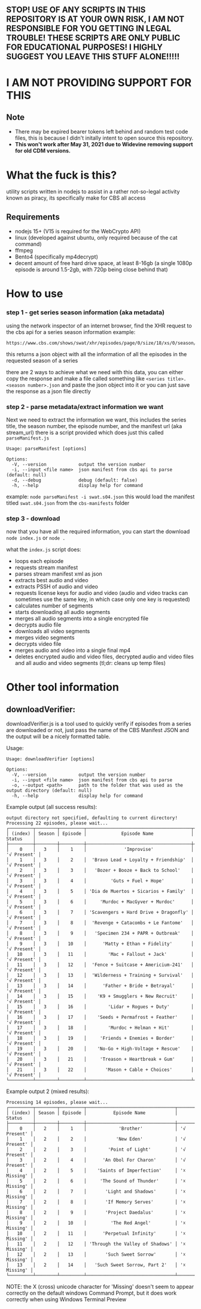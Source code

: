 ## STOP! USE OF ANY SCRIPTS IN THIS REPOSITORY IS AT YOUR OWN RISK, I AM NOT RESPONSIBLE FOR YOU GETTING IN LEGAL TROUBLE! THESE SCRIPTS ARE ONLY PUBLIC FOR EDUCATIONAL PURPOSES! I HIGHLY SUGGEST YOU LEAVE THIS STUFF ALONE!!!!!

# I AM NOT PROVIDING SUPPORT FOR THIS

## Note
- There may be expired bearer tokens left behind and random test code files, this is because I didn't initally intent to open source this repository.
- **This won't work after May 31, 2021 due to Widevine removing support for old CDM versions.**

# What the fuck is this?

utility scripts written in nodejs to assist in a rather not-so-legal activity known as piracy, its specifically make for CBS all access

## Requirements

- nodejs 15+ (V15 is required for the WebCrypto API)
- linux (developed against ubuntu, only required because of the cat command)
- ffmpeg
- Bento4 (specifically mp4decrypt)
- decent amount of free hard drive space, at least 8-16gb (a single 1080p episode is around 1.5-2gb, with 720p being close behind that)

# How to use

### step 1 - get series season information (aka metadata)

using the network inspector of an internet browser, find the XHR request to the cbs api for a series season information
example:

```
https://www.cbs.com/shows/swat/xhr/episodes/page/0/size/18/xs/0/season/4/
```

this returns a json object with all the information of all the episodes in the requested season of a series

there are 2 ways to achieve what we need with this data, you can either copy the response and make a file called something like `<series title>.<season number>.json` and paste the json object into it
or
you can just save the response as a json file directly

### step 2 - parse metadata/extract information we want

Next we need to extract the information we want, this includes the series title, the season number, the episode number, and the manifest url (aka stream_url)
there is a script provided which does just this called `parseManifest.js`

```
Usage: parseManifest [options]

Options:
  -V, --version            output the version number
  -i, --input <file name>  json manifest from cbs api to parse (default: null)
  -d, --debug              debug (default: false)
  -h, --help               display help for command
```

example:
`node parseManifest -i swat.s04.json`
this would load the manifest titled `swat.s04.json` from the `cbs-manifests` folder

### step 3 - download

now that you have all the required information, you can start the download
`node index.js` or `node .`

what the `index.js` script does:

- loops each episode
- requests stream manifest
- parses stream manifest xml as json
- extracts best audio and video
- extracts PSSH of audio and video
- requests license keys for audio and video (audio and video tracks can sometimes use the same key, in which case only one key is requested)
- calculates number of segments
- starts downloading all audio segments
- merges all audio segments into a single encrypted file
- decrypts audio file
- downloads all video segments
- merges video segments
- decrypts video file
- merges audio and video into a single final mp4
- deletes encrypted audio and video files, decrypted audio and video files and all audio and video segments (tl;dr: cleans up temp files)

# Other tool information

## downloadVerifier:

downloadVerifier.js is a tool used to quickly verify if episodes from a series are downloaded or not, just pass the name of the CBS Manifest JSON and the output will be a nicely formatted table.

Usage:

```
Usage: downloadVerifier [options]

Options:
  -V, --version            output the version number
  -i, --input <file name>  json manifest from cbs api to parse
  -o, --output <path>      path to the folder that was used as the output directory (default: null)
  -h, --help               display help for command
```

Example output (all success results):

```
output directory not specified, defaulting to current directory!
Processing 22 episodes, please wait...
┌─────────┬────────┬─────────┬───────────────────────────────────────┬─────────────┐
│ (index) │ Season │ Episode │             Episode Name              │   Status    │
├─────────┼────────┼─────────┼───────────────────────────────────────┼─────────────┤
│    0    │   3    │    1    │              'Improvise'              │ '√ Present' │
│    1    │   3    │    2    │  'Bravo Lead + Loyalty + Friendship'  │ '√ Present' │
│    2    │   3    │    3    │   'Bozer + Booze + Back to School'    │ '√ Present' │
│    3    │   3    │    4    │         'Guts + Fuel + Hope'          │ '√ Present' │
│    4    │   3    │    5    │ 'Dia de Muertos + Sicarios + Family'  │ '√ Present' │
│    5    │   3    │    6    │     'Murdoc + MacGyver + Murdoc'      │ '√ Present' │
│    6    │   3    │    7    │ 'Scavengers + Hard Drive + Dragonfly' │ '√ Present' │
│    7    │   3    │    8    │  'Revenge + Catacombs + Le Fantome'   │ '√ Present' │
│    8    │   3    │    9    │   'Specimen 234 + PAPR + Outbreak'    │ '√ Present' │
│    9    │   3    │   10    │      'Matty + Ethan + Fidelity'       │ '√ Present' │
│   10    │   3    │   11    │        'Mac + Fallout + Jack'         │ '√ Present' │
│   11    │   3    │   12    │  'Fence + Suitcase + Americium-241'   │ '√ Present' │
│   12    │   3    │   13    │  'Wilderness + Training + Survival'   │ '√ Present' │
│   13    │   3    │   14    │      'Father + Bride + Betrayal'      │ '√ Present' │
│   14    │   3    │   15    │    'K9 + Smugglers + New Recruit'     │ '√ Present' │
│   15    │   3    │   16    │        'Lidar + Rogues + Duty'        │ '√ Present' │
│   16    │   3    │   17    │    'Seeds + Permafrost + Feather'     │ '√ Present' │
│   17    │   3    │   18    │        'Murdoc + Helman + Hit'        │ '√ Present' │
│   18    │   3    │   19    │     'Friends + Enemies + Border'      │ '√ Present' │
│   19    │   3    │   20    │    'No-Go + High-Voltage + Rescue'    │ '√ Present' │
│   20    │   3    │   21    │     'Treason + Heartbreak + Gum'      │ '√ Present' │
│   21    │   3    │   22    │       'Mason + Cable + Choices'       │ '√ Present' │
└─────────┴────────┴─────────┴───────────────────────────────────────┴─────────────┘
```

Example output 2 (mixed results):

```
Processing 14 episodes, please wait...
┌─────────┬────────┬─────────┬─────────────────────────────────┬─────────────┐
│ (index) │ Season │ Episode │          Episode Name           │   Status    │
├─────────┼────────┼─────────┼─────────────────────────────────┼─────────────┤
│    0    │   2    │    1    │            'Brother'            │ '√ Present' │
│    1    │   2    │    2    │           'New Eden'            │ '√ Present' │
│    2    │   2    │    3    │        'Point of Light'         │ '√ Present' │
│    3    │   2    │    4    │      'An Obol For Charon'       │ '√ Present' │
│    4    │   2    │    5    │    'Saints of Imperfection'     │ '☓ Missing' │
│    5    │   2    │    6    │     'The Sound of Thunder'      │ '☓ Missing' │
│    6    │   2    │    7    │       'Light and Shadows'       │ '☓ Missing' │
│    7    │   2    │    8    │       'If Memory Serves'        │ '☓ Missing' │
│    8    │   2    │    9    │       'Project Daedalus'        │ '☓ Missing' │
│    9    │   2    │   10    │         'The Red Angel'         │ '☓ Missing' │
│   10    │   2    │   11    │      'Perpetual Infinity'       │ '☓ Missing' │
│   11    │   2    │   12    │ 'Through the Valley of Shadows' │ '☓ Missing' │
│   12    │   2    │   13    │       'Such Sweet Sorrow'       │ '☓ Missing' │
│   13    │   2    │   14    │   'Such Sweet Sorrow, Part 2'   │ '☓ Missing' │
└─────────┴────────┴─────────┴─────────────────────────────────┴─────────────┘
```

NOTE: the X (cross) unicode character for 'Missing' doesn't seem to appear correctly on the default windows Command Prompt, but it does work correctly when using Windows Terminal Preview
